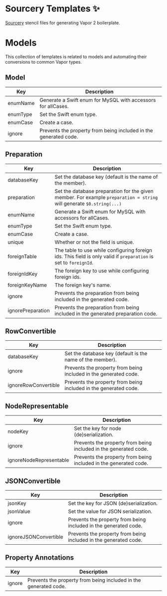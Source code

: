 # Sourcery Templates ✨
[Sourcery](https://github.com/krzysztofzablocki/Sourcery) stencil files for generating Vapor 2 boilerplate.

# Models
This collection of templates is related to models and automating their conversions to common Vapor types.

## Model
|  Key      | Description                                                     |
| --------- | ----------------------------------------------------------------|
|  enumName | Generate a Swift enum for MySQL with accessors for allCases.    |
|  enumType | Set the Swift enum type.                                        |
|  enumCase | Create a case.                                                  |
|  ignore   | Prevents the property from being included in the generated code.|

## Preparation
| Key               | Description                                                                                                         |
| ----------------- | --------------------------------------------------------------------------------------------------------------------|
| databaseKey       | Set the database key (default is the name of the member).                                                           |
| preparation       | Set the database preparation for the given member. For example `preparation = string` will generate `$0.string(...)`|
| enumName          | Generate a Swift enum for MySQL with accessors for allCases.                                                        |
| enumType          | Set the Swift enum type.                                                                                            |
| enumCase          | Create a case.                                                                                                      |
| unique            | Whether or not the field is unique.                                                                                 |
| foreignTable      | The table to use while configuring foreign ids. This field is only valid if `preparation` is set to `foreignId`.    |
| foreignIdKey      | The foreign key to use while configuring foreign ids.                                                               |
| foreignKeyName    | The foreign key's name.                                                                                             |
| ignore            | Prevents the preparation from being included in the generated code.                                                 |
| ignorePreparation | Prevents the preparation from being included in the generated preparation code.                                     |

## RowConvertible
| Key                  | Description                                                      |
| -------------------- | ---------------------------------------------------------------- |
| databaseKey          | Set the database key (default is the name of the member).        |
| ignore               | Prevents the property from being included in the generated code. |
| ignoreRowConvertible | Prevents the property from being included in the generated code. |

## NodeRepresentable
| Key                    | Description                                                     |
| -----------------------| ----------------------------------------------------------------|
| nodeKey                | Set the key for node (de)serialization.                         |
| ignore                 | Prevents the property from being included in the generated code.|
| ignoreNodeRepresentable| Prevents the property from being included in the generated code.|

## JSONConvertible
| Key                   | Description                                                     |
| --------------------- | ----------------------------------------------------------------|
| jsonKey               | Set the key for JSON (de)serialization.                         |
| jsonValue             | Set the value for JSON serialization.                           |
| ignore                | Prevents the property from being included in the generated code.|
| ignoreJSONConvertible | Prevents the property from being included in the generated code.|

## Property Annotations

| Key   | Description                                                      |
| ------| ---------------------------------------------------------------- |
| ignore| Prevents the property from being included in the generated code. |
